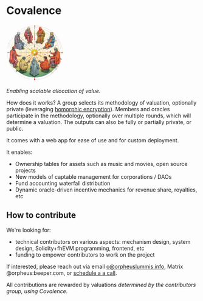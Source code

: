 # Covalence

<img src='./media/covalence.jpg' width='150'>

*Enabling scalable allocation of value.*

How does it works? A group selects its methodology of valuation, optionally private (leveraging [homorphic encryption](https://en.wikipedia.org/wiki/Homomorphic_encryption)). Members and oracles participate in the methodology, optionally over multiple rounds, which will determine a valuation. The outputs can also be fully or partially private, or public.

It comes with a web app for ease of use and for custom deployment.

It enables:
- Ownership tables for assets such as music and movies, open source projects
- New models of captable management for corporations / DAOs
- Fund accounting waterfall distribution
- Dynamic oracle-driven incentive mechanics for revenue share, royalties, etc


## How to contribute

We're looking for:

- technical contributors on various aspects: mechanism design, system design, Solidity+fhEVM programming, frontend, etc
- funding to empower contributors to work on the project

If interested, please reach out via email o@orpheuslummis.info, Matrix @orpheus:beeper.com, or [schedule a a call](https://calendly.com/orpheuslummis/discussion30min).

All contributions are rewarded by valuations *determined by the contributors group, using Covalence*.
